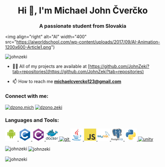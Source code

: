 
<h1 align="center">Hi 👋, I'm Michael John Čverčko</h1>
<h3 align="center">A passionate student from Slovakia</h3>

<img align="right" alt="AI" width="400" src="https://aiworldschool.com/wp-content/uploads/2017/09/AI-Animation-1200x600-Article1.png")

<p align="left"> <img src="https://komarev.com/ghpvc/?username=johnzeki&label=Profile%20views&color=0e75b6&style=flat" alt="johnzeki" /> </p>

- 👨‍💻 All of my projects are available at [https://github.com/JohnZeki?tab=repositories](https://github.com/JohnZeki?tab=repositories)

- 📫 How to reach me **michaelcvercko123@gmail.com**

<h3 align="left">Connect with me:</h3>
<p align="left">
<a href="https://instagram.com/dzono.mich" target="blank"><img align="center" src="https://raw.githubusercontent.com/rahuldkjain/github-profile-readme-generator/master/src/images/icons/Social/instagram.svg" alt="dzono.mich" height="30" width="40" /></a>
<a href="https://discord.gg/dzono.zeki" target="blank"><img align="center" src="https://raw.githubusercontent.com/rahuldkjain/github-profile-readme-generator/master/src/images/icons/Social/discord.svg" alt="dzono.zeki" height="30" width="40" /></a>
</p>

<h3 align="left">Languages and Tools:</h3>
<p align="left"> <a href="https://developer.android.com" target="_blank" rel="noreferrer"> <img src="https://raw.githubusercontent.com/devicons/devicon/master/icons/android/android-original-wordmark.svg" alt="android" width="40" height="40"/> </a> <a href="https://www.cprogramming.com/" target="_blank" rel="noreferrer"> <img src="https://raw.githubusercontent.com/devicons/devicon/master/icons/c/c-original.svg" alt="c" width="40" height="40"/> </a> <a href="https://www.w3schools.com/cs/" target="_blank" rel="noreferrer"> <img src="https://raw.githubusercontent.com/devicons/devicon/master/icons/csharp/csharp-original.svg" alt="csharp" width="40" height="40"/> </a> <a href="https://www.docker.com/" target="_blank" rel="noreferrer"> <img src="https://raw.githubusercontent.com/devicons/devicon/master/icons/docker/docker-original-wordmark.svg" alt="docker" width="40" height="40"/> </a> <a href="https://git-scm.com/" target="_blank" rel="noreferrer"> <img src="https://www.vectorlogo.zone/logos/git-scm/git-scm-icon.svg" alt="git" width="40" height="40"/> </a> <a href="https://www.java.com" target="_blank" rel="noreferrer"> <img src="https://raw.githubusercontent.com/devicons/devicon/master/icons/java/java-original.svg" alt="java" width="40" height="40"/> </a> <a href="https://developer.mozilla.org/en-US/docs/Web/JavaScript" target="_blank" rel="noreferrer"> <img src="https://raw.githubusercontent.com/devicons/devicon/master/icons/javascript/javascript-original.svg" alt="javascript" width="40" height="40"/> </a> <a href="https://www.mysql.com/" target="_blank" rel="noreferrer"> <img src="https://raw.githubusercontent.com/devicons/devicon/master/icons/mysql/mysql-original-wordmark.svg" alt="mysql" width="40" height="40"/> </a> <a href="https://www.postgresql.org" target="_blank" rel="noreferrer"> <img src="https://raw.githubusercontent.com/devicons/devicon/master/icons/postgresql/postgresql-original-wordmark.svg" alt="postgresql" width="40" height="40"/> </a> <a href="https://www.python.org" target="_blank" rel="noreferrer"> <img src="https://raw.githubusercontent.com/devicons/devicon/master/icons/python/python-original.svg" alt="python" width="40" height="40"/> </a> <a href="https://unity.com/" target="_blank" rel="noreferrer"> <img src="https://www.vectorlogo.zone/logos/unity3d/unity3d-icon.svg" alt="unity" width="40" height="40"/> </a> </p>

<p><img align="left" src="https://github-readme-stats.vercel.app/api/top-langs?username=johnzeki&show_icons=true&locale=en&layout=compact" alt="johnzeki" /></p>

<p>&nbsp;<img align="center" src="https://github-readme-stats.vercel.app/api?username=johnzeki&show_icons=true&locale=en" alt="johnzeki" /></p>

<p><img align="center" src="https://github-readme-streak-stats.herokuapp.com/?user=johnzeki&" alt="johnzeki" /></p>
